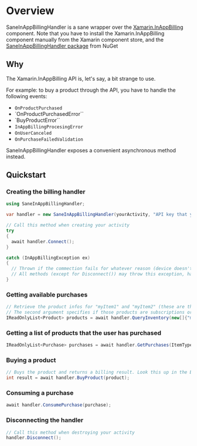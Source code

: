 # Overview
SaneInAppBillingHandler is a sane wrapper over the [Xamarin.InAppBilling](http://components.xamarin.com/gettingstarted/xamarin.inappbilling) component. Note that you have to install the Xamarin.InAppBilling component manually from the Xamarin component store, and the [SaneInAppBillingHandler package](https://www.nuget.org/packages/SaneInAppBillingHandler/) from NuGet

## Why

The Xamarin.InAppBilling API is, let's say, a bit strange to use.

For example: to buy a product through the API, you have to handle the following events:

- `OnProductPurchased`
- `OnProductPurchasedError``
- `BuyProductError``
- `InAppBillingProcesingError`
- `OnUserCanceled`
- `OnPurchaseFailedValidation`

SaneInAppBillingHandler exposes a convenient asynchronous method instead.

## Quickstart

### Creating the billing handler

```csharp
using SaneInAppBillingHandler;

var handler = new SaneInAppBillingHandler(yourActivity, "API key that you receive from Google");

// Call this method when creating your activity
try
{
  await handler.Connect();
}

catch (InAppBillingException ex)
{
  // Thrown if the commection fails for whatever reason (device doesn't support In-App billing, etc.)
  // All methods (except for Disconnect()) may throw this exception, handling it is omitted for brevity in the rest of the samples
}
```

### Getting available purchases

```csharp
// Retrieve the product infos for "myItem1" and "myItem2" (these are the IDs that you give your products in the Google Play Developer Console)
// The second argument specifies if those products are subscriptions or normal one-time purchases
IReadOnlyList<Product> products = await handler.QueryInventory(new[]{"myItem1", "myItem2", ItemType.Product);
```

### Getting a list of products that the user has purchased

```csharp
IReadOnlyList<Purchase> purchases = await handler.GetPurchases(ItemType.Product);
```

### Buying a product

```csharp
// Buys the product and returns a billing result. Look this up in the BillingResult class.
int result = await handler.BuyProduct(product);
```

### Consuming a purchase

```csharp
await handler.ConsumePurchase(purchase);
```

### Disconnecting the handler

```csharp
// Call this method when destroying your activity
handler.Disconnect();
```
